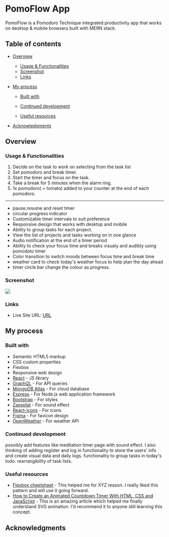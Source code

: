 # PomoFlow App

PomoFlow is a Pomodoro Technique integrated productivity app that works on desktop & mobile browsers built with MERN stack.

## Table of contents

- [Overview](#overview)
  - [Usage & Functionalities](#usage)
  - [Screenshot](#screenshot)
  - [Links](#links)
- [My process](#my-process)

  - [Built with](#built-with)

  - [Continued development](#continued-development)
  - [Useful resources](#useful-resources)

- [Acknowledgments](#acknowledgments)

## Overview

### Usage & Functionalities

1. Decide on the task to work on selecting from the task list
2. Set pomodoro and break timer.
3. Start the timer and focus on the task.
4. Take a break for 5 minutes when the alarm ring.
5. 1x pomodoro( = tomato) added to your counter at the end of each pomodoro.

---

- pause,resume and reset timer
- circular progress indicator
- Customizable timer intervals to suit preference
- Responsive design that works with desktop and mobile
- Ability to group tasks for each project.
- View the list of projects and tasks working on in one glance
- Audio notification at the end of a timer period
- Ability to check your focus time and breaks visualy and audibly using pomodoto timer
- Color transition to switch moods between focus time and break time
- weather card to check today's weather focus to help plan the day ahead
- timer circle bar change the colour as progress.

### Screenshot

![](./screenshot.jpg)

### Links

- Live Site URL: [URL](https://live-site-url.com)

## My process

### Built with

- Semantic HTML5 markup
- CSS custom properties
- Flexbox
- Responsive web design
- [React](https://reactjs.org/) - JS library
- [GraphQL](https://graphql.org/) - For API queries
- [MongoDB Atlas](https://www.mongodb.com/atlas) - For cloud database
- [Express](https://expressjs.com/) - For Node.js web application framework
- [Bootstrap](https://getbootstrap.com/) - For styles
- [Zapsplat](https://www.zapsplat.com/) - For sound effect
- [React-icons](react-icons/) - For icons
- [Figma](https://www.figma.com/) - For favicon design
- [OpenWeather](https://openweathermap.org/) - For weather API

### Continued development

possibly add features like meditation timer page with sound effect. I also thinking of adding register and log in functionality to store the users' info and create visual data and daily logs.
functionality to group tasks in today's todo.
rearrangibility of task lists.

### Useful resources

- [Flexbox cheetsheet](https://flexbox.malven.co/) - This helped me for XYZ reason. I really liked this pattern and will use it going forward.
- [How to Create an Animated Countdown Timer With HTML, CSS and JavaScript](https://css-tricks.com/how-to-create-an-animated-countdown-timer-with-html-css-and-javascript/#top-of-site) - This is an amazing article which helped me finally understand SVG animation. I'd recommend it to anyone still learning this concept.

## Acknowledgments
